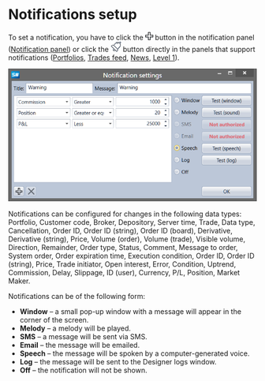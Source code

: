 # Notifications setup

To set a notification, you have to click the ![Designer Creation tool 00](../../../images/designer_creation_tool_00.png) button in the notification panel ([Notification panel](notification_panel.md)) or click the ![Designer Alert Bell](../../../images/designer_alert_bell.png) button directly in the panels that support notifications ([Portfolios](../user_interface/portfolios.md), [Trades feed](../user_interface/components/trades_feed.md), [News](../user_interface/components/news.md), [Level 1](../user_interface/components/level_1.md)).

![Designer Notifications Setting](../../../images/designer_notifications_setting.png)

Notifications can be configured for changes in the following data types: Portfolio, Customer code, Broker, Depository, Server time, Trade, Data type, Cancellation, Order ID, Order ID (string), Order ID (board), Derivative, Derivative (string), Price, Volume (order), Volume (trade), Visible volume, Direction, Remainder, Order type, Status, Comment, Message to order, System order, Order expiration time, Execution condition, Order ID, Order ID (string), Price, Trade initiator, Open interest, Error, Condition, Uptrend, Commission, Delay, Slippage, ID (user), Currency, P\/L, Position, Market Maker.

Notifications can be of the following form:

- **Window** – a small pop\-up window with a message will appear in the corner of the screen.
- **Melody** – a melody will be played.
- **SMS** – a message will be sent via SMS.
- **Email** – the message will be emailed.
- **Speech** – the message will be spoken by a computer-generated voice.
- **Log** – the message will be sent to the Designer logs window.
- **Off** – the notification will not be shown.
